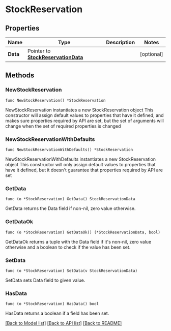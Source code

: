 # StockReservation

## Properties

Name | Type | Description | Notes
------------ | ------------- | ------------- | -------------
**Data** | Pointer to [**StockReservationData**](StockReservationData.md) |  | [optional] 

## Methods

### NewStockReservation

`func NewStockReservation() *StockReservation`

NewStockReservation instantiates a new StockReservation object
This constructor will assign default values to properties that have it defined,
and makes sure properties required by API are set, but the set of arguments
will change when the set of required properties is changed

### NewStockReservationWithDefaults

`func NewStockReservationWithDefaults() *StockReservation`

NewStockReservationWithDefaults instantiates a new StockReservation object
This constructor will only assign default values to properties that have it defined,
but it doesn't guarantee that properties required by API are set

### GetData

`func (o *StockReservation) GetData() StockReservationData`

GetData returns the Data field if non-nil, zero value otherwise.

### GetDataOk

`func (o *StockReservation) GetDataOk() (*StockReservationData, bool)`

GetDataOk returns a tuple with the Data field if it's non-nil, zero value otherwise
and a boolean to check if the value has been set.

### SetData

`func (o *StockReservation) SetData(v StockReservationData)`

SetData sets Data field to given value.

### HasData

`func (o *StockReservation) HasData() bool`

HasData returns a boolean if a field has been set.


[[Back to Model list]](../README.md#documentation-for-models) [[Back to API list]](../README.md#documentation-for-api-endpoints) [[Back to README]](../README.md)


